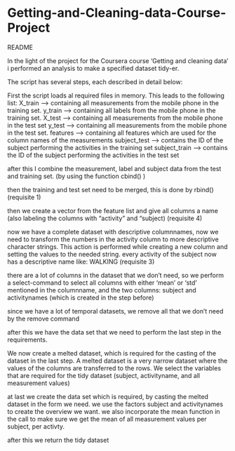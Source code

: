 Getting-and-Cleaning-data-Course-Project
========================================
README

In the light of the project for the Coursera course ‘Getting and cleaning data’ i performed an analysis to make a specified dataset tidy-er.

The script has several steps, each described in detail below:

First the script loads al required files in memory. This leads to the following list: 
X_train —> containing all measurements from the mobile phone in the training set.
y_train —> containing all labels from the mobile phone in the training set.
X_test —> containing all measurements from the mobile phone in the test set
y_test —> containing all measurements from the mobile phone in the test set.
features —> containing all features which are used for the column names of the measurements
subject_test —> contains the ID of the subject performing the activities in the training set
subject_train —> contains the ID of the subject performing the activities in the test set

after this I combine the measurement, label and subject data from the test and training set. (by using the function cbind() )

then the training and test set need to be merged, this is done by rbind() (requisite 1)

then we create a vector from the feature list and give all columns a name (also labeling the columns with “activity” and “subject) (requisite 4)

now we have a complete dataset with descriptive columnnames, now we need to transform the numbers in the activity column to more descriptive character strings. This action is performed while creating a new column and setting the values to the needed string. every activity of the subject now has a descriptive name like: WALKING (requisite 3)

there are a lot of columns in the dataset that we don’t need, so we perform a select-command to select all columns with either ‘mean’ or ‘std’ mentioned in the columnname, and the two columns: subject and activitynames (which is created in the step before)

since we have a lot of temporal datasets, we remove all that we don’t need by the remove command

after this we have the data set that we need to perform the last step in the requirements.

We now create a melted dataset, which is required for the casting of the dataset in the last step. A melted dataset is a very narrow dataset where the values of the columns are transferred to the rows. We select the variables that are required for the tidy dataset (subject, activityname, and all measurement values)

at last we create the data set which is required, by casting the melted dataset in the form we need. we use the factors subject and activitynames to create the overview we want. we also incorporate the mean function in the call to make sure we get the mean of all measurement values per subject, per activty.

after this we return the tidy dataset
